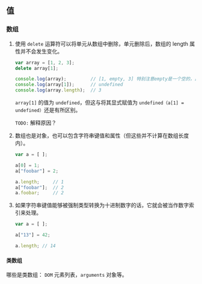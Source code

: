 ## 值

### 数组

1. 使用 `delete` 运算符可以将单元从数组中删除，单元删除后，数组的 length 属性并不会发生变化。

   ```javascript
   var array = [1, 2, 3];
   delete array[1];
   
   console.log(array);         // [1, empty, 3] 特别注意empty是一个空的，占位符，理解为"空白单元"
   console.log(array[1]);      // undefined
   console.log(array.length);  // 3
   ```

   `array[1]` 的值为 `undefined`，但这与将其显式赋值为 `undefined（a[1] = undefined）`还是有所区别。

   `TODO:` 解释原因？

2. 数组也是对象，也可以包含字符串键值和属性（但这些并不计算在数组长度内）。

   ```javascript
   var a = [ ];
   
   a[0] = 1;
   a["foobar"] = 2;
   
   a.length;     // 1
   a["foobar"];  // 2
   a.foobar;     // 2
   ```

3. 如果字符串键值能够被强制类型转换为十进制数字的话，它就会被当作数字索引来处理。

   ```javascript
   var a = [ ];
   
   a["13"] = 42;
   
   a.length; // 14
   ```

#### 类数组

哪些是类数组： `DOM` 元素列表，`arguments` 对象等。

